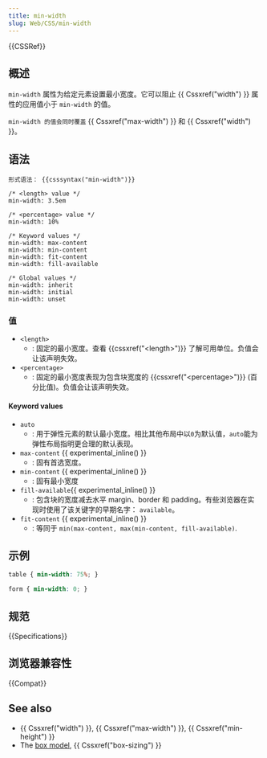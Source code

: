 ```yaml
---
title: min-width
slug: Web/CSS/min-width
---
```


{{CSSRef}}

## 概述

`min-width` 属性为给定元素设置最小宽度。它可以阻止 {{ Cssxref("width") }} 属性的应用值小于 `min-width` 的值。

`min-width 的值会同时覆盖` {{ Cssxref("max-width") }} 和 {{ Cssxref("width") }}。

## 语法

```
形式语法： {{csssyntax("min-width")}}
```

```
/* <length> value */
min-width: 3.5em

/* <percentage> value */
min-width: 10%

/* Keyword values */
min-width: max-content
min-width: min-content
min-width: fit-content
min-width: fill-available

/* Global values */
min-width: inherit
min-width: initial
min-width: unset
```

### 值

- `<length>`
  - : 固定的最小宽度。查看 {{cssxref("&lt;length&gt;")}} 了解可用单位。负值会让该声明失效。
- `<percentage>`
  - : 固定的最小宽度表现为包含块宽度的 {{cssxref("&lt;percentage&gt;")}} (百分比值)。负值会让该声明失效。

#### Keyword values

- `auto`
  - : 用于弹性元素的默认最小宽度。相比其他布局中以`0`为默认值，`auto`能为弹性布局指明更合理的默认表现。
- `max-content` {{ experimental_inline() }}
  - : 固有首选宽度。
- `min-content` {{ experimental_inline() }}
  - : 固有最小宽度
- `fill-available`{{ experimental_inline() }}
  - : 包含块的宽度减去水平 margin、border 和 padding。有些浏览器在实现时使用了该关键字的早期名字： `available`。
- `fit-content` {{ experimental_inline() }}
  - : 等同于 `min(max-content, max(min-content, fill-available)`.

## 示例

```css
table { min-width: 75%; }

form { min-width: 0; }
```

## 规范

{{Specifications}}

## 浏览器兼容性

{{Compat}}

## See also

- {{ Cssxref("width") }}, {{ Cssxref("max-width") }}, {{ Cssxref("min-height") }}
- The [box model](/zh-CN/docs/CSS/box_model), {{ Cssxref("box-sizing") }}
